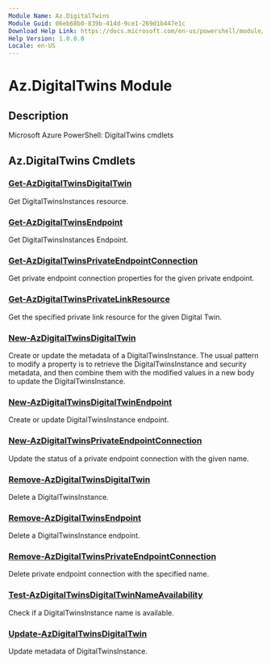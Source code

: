 ```yaml
---
Module Name: Az.DigitalTwins
Module Guid: 06eb68b0-839b-414d-9ce1-269d1b447e1c
Download Help Link: https://docs.microsoft.com/en-us/powershell/module/az.digitaltwins
Help Version: 1.0.0.0
Locale: en-US
---
```


# Az.DigitalTwins Module
## Description
Microsoft Azure PowerShell: DigitalTwins cmdlets

## Az.DigitalTwins Cmdlets
### [Get-AzDigitalTwinsDigitalTwin](Get-AzDigitalTwinsDigitalTwin.md)
Get DigitalTwinsInstances resource.

### [Get-AzDigitalTwinsEndpoint](Get-AzDigitalTwinsEndpoint.md)
Get DigitalTwinsInstances Endpoint.

### [Get-AzDigitalTwinsPrivateEndpointConnection](Get-AzDigitalTwinsPrivateEndpointConnection.md)
Get private endpoint connection properties for the given private endpoint.

### [Get-AzDigitalTwinsPrivateLinkResource](Get-AzDigitalTwinsPrivateLinkResource.md)
Get the specified private link resource for the given Digital Twin.

### [New-AzDigitalTwinsDigitalTwin](New-AzDigitalTwinsDigitalTwin.md)
Create or update the metadata of a DigitalTwinsInstance.
The usual pattern to modify a property is to retrieve the DigitalTwinsInstance and security metadata, and then combine them with the modified values in a new body to update the DigitalTwinsInstance.

### [New-AzDigitalTwinsDigitalTwinEndpoint](New-AzDigitalTwinsDigitalTwinEndpoint.md)
Create or update DigitalTwinsInstance endpoint.

### [New-AzDigitalTwinsPrivateEndpointConnection](New-AzDigitalTwinsPrivateEndpointConnection.md)
Update the status of a private endpoint connection with the given name.

### [Remove-AzDigitalTwinsDigitalTwin](Remove-AzDigitalTwinsDigitalTwin.md)
Delete a DigitalTwinsInstance.

### [Remove-AzDigitalTwinsEndpoint](Remove-AzDigitalTwinsEndpoint.md)
Delete a DigitalTwinsInstance endpoint.

### [Remove-AzDigitalTwinsPrivateEndpointConnection](Remove-AzDigitalTwinsPrivateEndpointConnection.md)
Delete private endpoint connection with the specified name.

### [Test-AzDigitalTwinsDigitalTwinNameAvailability](Test-AzDigitalTwinsDigitalTwinNameAvailability.md)
Check if a DigitalTwinsInstance name is available.

### [Update-AzDigitalTwinsDigitalTwin](Update-AzDigitalTwinsDigitalTwin.md)
Update metadata of DigitalTwinsInstance.

